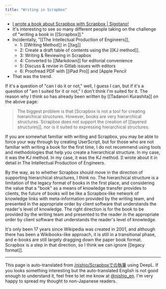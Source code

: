 ```yaml
---
title: "Writing in Scrapbox"
---
```


- [I wrote a book about Scrapbox with Scrapbox | Sigotano!](https://cyblog.jp/33884)
- It's interesting to see so many different people taking on the challenge of "writing a book in [[Scrapbox]]."
- Incidentally, "[[The Intellectual Production of Engineers]],
    - 1: [[Writing Method]] in [[tag]]
    - 2: Create a draft table of contents using the [[KJ method]].
    - 3: Writing & Reviewing in Scrapbox
    - 4: Converted to [[Markdown]] for editorial convenience
    - 5: Discuss & revise in Gitlab issues with editors
    - 6: Proofread PDF with [[iPad Pro]] and [Apple Pencil
- That was the trend.

If it's a question of "can I do it or not," well, I guess I can, but if it's a question of "am I suited for it or not," I don't think I'm suited for it.
The reason why I think so has already been written by [[Tadanori Kurashita]] on the above page:
> The biggest problem is that [Scrapbox is not a tool for creating hierarchical structures. However, books are very hierarchical structures.
Scrapbox does not support the creation of [[layered structures]], nor is it suited to expressing hierarchical structures.

If you are somewhat familiar with writing and Scrapbox, you may be able to force your way through by creating UserScript, but for those who are not familiar with writing a book for the first time, I do not recommend using tools and methodologies that help you create a hierarchical structure. In my case, it was the KJ method. In my case, it was the KJ method. [I wrote about it in detail in The Intellectual Production of Engineers.

By the way, as to whether Scrapbox should move in the direction of supporting hierarchical structures, I think no.
The hierarchical structure is a limitation of the legacy format of books in the first place, and considering the value that a "book" as a means of knowledge transfer provides to clients, the future of books will be like a Scrapbox-like network of knowledge links with meta-information provided by the writing team, and presented in the appropriate order by client software that understands the reader's level of knowledge. The right direction is for the book to be provided by the writing team and presented to the reader in the appropriate order by client software that understands the reader's level of knowledge.

It's only been 17 years since Wikipedia was created in 2001, and although there has been a Wikibooks-like approach, it is still in a transitional phase, and e-books are still largely dragging down the paper book format. Scrapbox is a step in that direction, so I think we can ignore [[legacy format]].

---
This page is auto-translated from [/nishio/Scrapboxでの執筆](https://scrapbox.io/nishio/Scrapboxでの執筆) using DeepL. If you looks something interesting but the auto-translated English is not good enough to understand it, feel free to let me know at [@nishio_en](https://twitter.com/nishio_en). I'm very happy to spread my thought to non-Japanese readers.